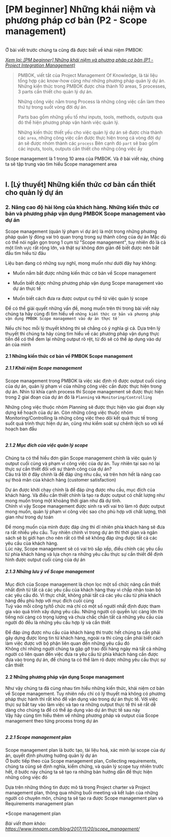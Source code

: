# [PM beginner] Những khái niệm và phương pháp cơ bản (P2 - Scope management)

![]()

Ở bài viết trước chúng ta cũng đã được biết về khái niệm PMBOK:

*[Xem lại: [PM beginner] Những khái niệm và phương pháp cơ bản (P1 - Project Integration Management)](https://github.com/nghiapham1013/study-report/blob/201904-study-report/readme.md)*

>PMBOK, viết tắt của Project Management Of Knowledge, là tài liệu tổng hợp các know-how cũng như những phương pháp quản lý dự án. Những kiến thức trong PMBOK được chia thành 10 areas, 5 processes, 3 parts cần thiết cho quản lý dự án.
>
>Những công việc nằm trong Process là những công việc cần làm theo thứ tự trong suốt vòng đời dự án.
>
>Parts bao gồm những yếu tố như inputs, tools, methods, outputs qua đó thể hiện phương pháp vận hành việc quản lý.
>
>Những kiến thức thiết yếu cho việc quản lý dự án sẽ được chia thành các `area`, những công việc cần được thực hiện trong cả vòng đời dự án sẽ được nhóm thành các `process`
>Bên cạnh đó `part` sẽ bao gồm các inputs, tools, outputs cần thiết cho những công việc ấy

Scope management là 1 trong 10 area của PMBOK. Và ở bài viết này, chúng ta sẽ tập trung vào tìm hiểu Scope management area

![]()

## I. [Lý thuyết] Những kiến thức cơ bản cần thiết cho quản lý dự án

### 2. Nâng cao độ hài lòng của khách hàng. Những kiến thức cơ bản và phương pháp vận dụng PMBOK Scope management vào dự án

Scope management (quản lý phạm vi dự án) là một trong những phương pháp quản lý đóng vai trò quan trọng trong sự thành công của dự án
Mặc dù có thể nói ngắn gọn trong 1 cụm từ "Scope management", tuy nhiên đó là cả một lĩnh vực rất rộng lớn, và thật sự không đơn giản để biết được nên bắt đầu tìm hiểu từ đâu 

Liệu bạn đang có những suy nghĩ, mong muốn như dưới đây hay không:

- Muốn nắm bắt được những kiến thức cơ bản về Scope management

- Muốn biết được những phương pháp vận dụng Scope management vào dự án thực tế

- Muốn biết cách đưa ra được output cụ thể từ việc quản lý scope

Để có thể giải quyết những vấn đề, mong muốn trên thì trong bài viết này chúng ta hãy cùng đi tìm hiểu về `những kiến thức cơ bản và phương pháp vận dụng PMBOK Scope management vào dự án thực tế`

Nếu chỉ học mỗi lý thuyết không thì sẽ chẳng có ý nghĩa gì cả. Dựa trên lý thuyết thì chúng ta hãy cùng tìm hiểu về các phương pháp vận dụng thực tiễn để có thể đem lại những output rõ rệt, từ đó sẽ có thể áp dụng vào dự án của mình

#### 2.1 Những kiến thức cơ bản về PMBOK Scope management

##### 2.1.1 Khái niệm Scope management

Scope management trong PMBOK là việc xác định rõ được output cuối cùng của dự án, quản lý phạm vi của những công việc cần được thực hiện trong dự án. Nhìn từ khía cạnh process thì Scope management sẽ được thực hiện trong 2 giai đoạn của dự án đó là `Planning` và `Monitoring/Controlling`

Những công việc thuộc nhóm Planning sẽ được thực hiện vào giai đoạn xây dựng kế hoạch của dự án. Còn những công việc thuộc nhóm Monitoring/Controlling là những công việc theo dõi kết quả thực tế trong suốt quá trình thực hiện dự án, cũng như kiểm soát sự chênh lệch so với kế hoạch ban đầu

![]()

##### 2.1.2 Mục đích của việc quản lý scope

Chúng ta có thể hiểu đơn giản Scope management chính là việc quản lý output cuối cùng và phạm vi công việc của dự án. Tuy nhiên tại sao nó lại thực sự cần thiết đối với sự thành công của dự án?  
Câu trả lời ở đây chính là để đáp ứng nhu cầu, và trên hơn hết là nâng cao sự thoả mãn của khách hàng (customer satisfaction)

Dự án được khởi chạy chính là để đáp ứng được nhu cầu, mục đích của khách hàng. Và điều cần thiết chính là tạo ra được output có chất lượng như mong muốn trong một khoảng thời gian như đã dự tính.  
Chính vì vậy Scope management được sinh ra với vai trò làm rõ được output mong muốn, quản lý phạm vi công việc sao cho phù hợp với chất lượng, thời gian như trong dự toán

Để mong muốn của mình được đáp ứng thì dĩ nhiên phía khách hàng sẽ đưa ra rất nhiều yêu cầu. Tuy nhiên chính vì trong dự án thì thời gian và ngân sách sẽ bị giới hạn cho nên rất có thể sẽ không đáp ứng được tất cả các yêu cầu của khách hàng.  
Lúc này, Scope management sẽ có vai trò sắp xếp, điều chỉnh các yêu cầu từ phía khách hàng và lựa chọn ra những yêu cầu thực sự cần thiết để định hình được output cuối cùng của dự án

##### 2.1.3 Những lưu ý về Scope management

Mục đích của Scope management là chọn lọc một số chức năng cần thiết nhất định từ tất cả các yêu cầu của khách hàng thay vì chấp nhận toàn bộ các yêu cầu đó. Vì thực chất, không phải tất cả các yêu cầu từ phía khách hàng đều phù hợp với mục đích cuối cùng  
Tuỳ vào mỗi công ty/tổ chức mà chỉ có một số người nhất định được tham gia vào quá trình xây dựng yêu cầu. Những người có quyền lực càng lớn thì tiếng nói càng có trọng lượng và chưa chắc chắn tất cả những yêu cầu của người đó đều là những yêu cầu hợp lý và cần thiết

Để đáp ứng được nhu cầu của khách hàng thì trước hết chúng ta cần phải gây dựng được lòng tin từ khách hàng, ngoài ra thì cũng cần phải biết cách làm việc được với bộ phận liên quan đến những yêu cầu đó  
Không chỉ những người chúng ta gặp gỡ trao đổi hàng ngày mà tất cả những người có liên quan đến việc đưa ra yêu cầu từ phía khách hàng cần được đưa vào trong dự án, để chúng ta có thể làm rõ được những yêu cầu thực sự cần thiết

#### 2.2 Những phương pháp vận dụng Scope management

Như vậy chúng ta đã cùng nhau tìm hiểu những kiến thức, khái niệm cơ bản về Scope management. Tuy nhiên nếu chỉ có lý thuyết mà không có phương pháp thực hành thì rất khó để vận dụng vào trong dự án thực tế. Với việc thực sự bắt tay vào làm việc và tạo ra những output thực tế thì sẽ rất dễ dàng cho chúng ta để có thể áp dụng vào dự án thực tế sau này  
Vậy hãy cùng tìm hiểu thêm về những phương pháp và output của Scope management theo từng process trong dự án

![]()

##### 2.2.1 Scope management plan

Scope management plan là bước tạo, tài liệu hoá, xác minh lại scope của dự án, quyết định phương hướng quản lý dự án  
Ở bước tiếp theo của Scope management plan, Collecting requirements, chúng ta cũng sẽ định nghĩa, kiểm chứng, và quản lý scope tuy nhiên trước hết, ở bước này chúng ta sẽ tạo ra những bản hướng dẫn để thực hiện những công việc đó 

Dựa trên những thông tin được mô tả trong Project charter và Project management plan, thông qua những buổi meeting và kết luận của những người có chuyên môn, chúng ta sẽ tạo ra được Scope management plan và Requirements management plan

*Scope management plan  


*Bài viết tham khảo: https://www.innopm.com/blog/2017/11/20/scope_management/*
